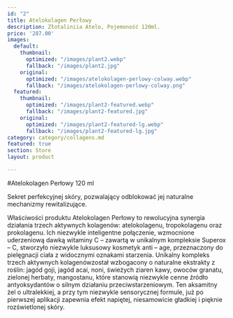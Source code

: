 ```yaml
---
id: "2"
title: Atelokolagen Perłowy
description: Złotaliniia Atelo, Pojemoność 120ml.
price: '287.00'
images:
  default:
    thumbnail:
      optimized: "/images/plant2.webp"
      fallback: "/images/plant2.jpg"
    original:
      optimized: "/images/atelokolagen-perlowy-colway.webp"
      fallback: "/images/atelokolagen-perlowy-colway.png"
  featured:
    thumbnail:
      optimized: "/images/plant2-featured.webp"
      fallback: "/images/plant2-featured.jpg"
    original:
      optimized: "/images/plant2-featured-lg.webp"
      fallback: "/images/plant2-featured-lg.jpg"
category: category/collagens.md
featured: true
section: Store
layout: product

---
```

#Atelokolagen Perłowy 120 ml

Sekret perfekcyjnej skóry, pozwalający odblokować jej naturalne mechanizmy rewitalizujące.

Właściwości produktu
Atelokolagen Perłowy to rewolucyjna synergia działania trzech aktywnych kolagenów: atelokolagenu, tropokolagenu oraz prokolagenu. Ich niezwykle inteligentne połączenie, wzmocnione uderzeniową dawką witaminy C – zawartą w unikalnym kompleksie Superox – C, stworzyło niezwykle luksusowy kosmetyk anti – age, przeznaczony do pielęgnacji ciała z widocznymi oznakami starzenia.
Unikalny kompleks trzech aktywnych kolagenówzostał wzbogacony o naturalne ekstrakty z roślin: jagód goji, jagód acai, noni, świeżych ziaren kawy, owoców granatu, zielonej herbaty, mangostanu, które stanowią niezwykle cenne źródło antyoksydantów o silnym działaniu przeciwstarzeniowym. Ten aksamitny żel o ultralekkiej, a przy tym niezwykle sensorycznej formule, już po pierwszej aplikacji zapewnia efekt napiętej, niesamowicie gładkiej i pięknie rozświetlonej skóry.